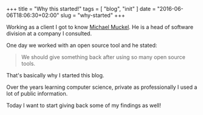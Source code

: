 +++
title = "Why this started!"
tags = [ "blog", "init" ]
date = "2016-06-06T18:06:30+02:00"
slug = "why-started"
+++

Working as a client I got to know [Michael Muckel](https://github.com/codeofzen). He is a head of software division at a company I consulted.

One day we worked with an open source tool and he stated:

> We should give something back after using so many open source tools.

That's basically why I started this blog.

Over the years learning computer science, private as professionally I used a lot of public information.

Today I want to start giving back some of my findings as well!